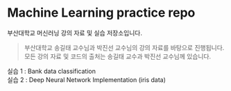 # Machine Learning practice repo
부산대학교 머신러닝 강의 자료 및 실습 저장소입니다.
> 부산대학교 송길태 교수님과 박진선 교수님의 강의 자료를 바탕으로 진행됩니다.  
> 모든 강의 자료 및 코드의 출처는 송길태 교수과 박진선 교수님께 있습니다.  

실습 1 : Bank data classification  
실습 2 : Deep Neural Network Implementation (iris data)
